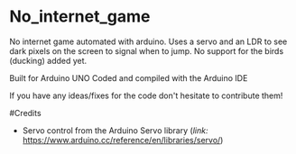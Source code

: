 # No_internet_game
No internet game automated with arduino.
Uses a servo and an LDR to see dark pixels on the screen to signal when to jump.
No support for the birds (ducking) added yet.

Built for Arduino UNO
Coded and compiled with the Arduino IDE

If you have any ideas/fixes for the code don't hesitate to contribute them!

#Credits
- Servo control from the Arduino Servo library (*link:* https://www.arduino.cc/reference/en/libraries/servo/)